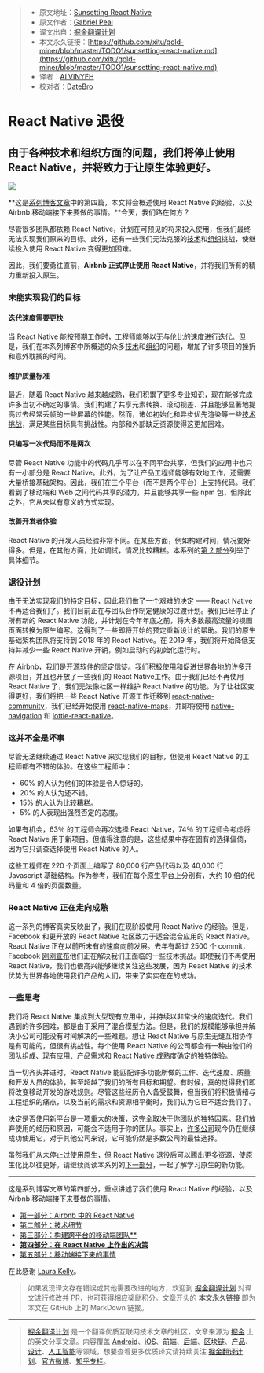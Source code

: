 > * 原文地址：[Sunsetting React Native](https://medium.com/airbnb-engineering/sunsetting-react-native-1868ba28e30a)
> * 原文作者：[Gabriel Peal](https://medium.com/@gpeal?source=post_header_lockup)
> * 译文出自：[掘金翻译计划](https://github.com/xitu/gold-miner)
> * 本文永久链接：[https://github.com/xitu/gold-miner/blob/master/TODO1/sunsetting-react-native.md](https://github.com/xitu/gold-miner/blob/master/TODO1/sunsetting-react-native.md)
> * 译者：[ALVINYEH](https://github.com/ALVINYEH)
> * 校对者：[DateBro](https://github.com/DateBro)

# React Native 退役

## 由于各种技术和组织方面的问题，我们将停止使用 React Native，并将致力于让原生体验更好。

![](https://cdn-images-1.medium.com/max/2000/1*8c-9hgBkRGcllO9CHcTzbQ.jpeg)

**这是[系列博客文章](https://juejin.im/post/5b2c924ff265da59a401f050)中的第四篇，本文将会概述使用 React Native 的经验，以及 Airbnb 移动端接下来要做的事情。**今天，我们路在何方？

尽管很多团队都依赖 React Native，计划在可预见的将来投入使用，但我们最终无法实现我们原来的目标。此外，还有一些我们无法克服的[技术](https://juejin.im/post/5b3b40a26fb9a04fab44e797)和[组织](https://medium.com/airbnb-engineering/building-a-cross-platform-mobile-team-3e1837b40a88)挑战，使继续投入使用 React Native 变得更加困难。

因此，我们要勇往直前，**Airbnb 正式停止使用 React Native**，并将我们所有的精力重新投入原生。

### 未能实现我们的目标

#### 迭代速度需要更快

当 React Native 能按预期工作时，工程师能够以无与伦比的速度进行迭代。但是，我们在本系列博客中所概述的众多[技术](https://juejin.im/post/5b3b40a26fb9a04fab44e797)和[组织](https://medium.com/airbnb-engineering/building-a-cross-platform-mobile-team-3e1837b40a88)的问题，增加了许多项目的挫折和意外耽搁的时间。

#### 维护质量标准

最近，随着 React Native 越来越成熟，我们积累了更多专业知识，现在能够完成许多当初不确定的事情。我们构建了共享元素转换、滚动视差、并且能够显著地提高过去经常丢帧的一些屏幕的性能。然而，诸如初始化和异步优先渲染等一些[技术挑战](https://juejin.im/post/5b3b40a26fb9a04fab44e797)，满足某些目标具有挑战性。内部和外部缺乏资源使得这更加困难。 

#### 只编写一次代码而不是两次

尽管 React Native 功能中的代码几乎可以在不同平台共享，但我们的应用中也只有一小部分是 React Native。此外，为了让产品工程师能够有效地工作，还需要大量桥接基础架构。因此，我们在三个平台（而不是两个平台）上支持代码。我们看到了移动端和 Web 之间代码共享的潜力，并且能够共享一些 npm 包，但除此之外，它从未以有意义的方式实现。

#### 改善开发者体验

React Native 的开发人员经验非常不同。在某些方面，例如构建时间，情况要好得多。但是，在其他方面，比如调试，情况比较糟糕。本系列的[第 2 部分](https://juejin.im/post/5b3b40a26fb9a04fab44e797)列举了具体细节。

### 退役计划

由于无法实现我们的特定目标，因此我们做了一个艰难的决定 —— React Native 不再适合我们了。我们目前正在与团队合作制定健康的过渡计划。我们已经停止了所有新的 React Native 功能，并计划在今年年底之前，将大多数最高流量的视图页面转换为原生编写。这得到了一些即将开始的预定重新设计的帮助。我们的原生基础架构团队将支持到 2018 年的 React Native。在 2019 年，我们将开始降低支持并减少一些 React Native 开销，例如启动时的初始化运行时。

在 Airbnb，我们是开源软件的坚定信徒。我们积极使用和促进世界各地的许多开源项目，并且也开放了一些我们的 React Native工作。由于我们已经不再使用 React Native 了，我们无法像社区一样维护 React Native 的功能。为了让社区变得更好，我们将把一些 React Native 开源工作迁移到 [react-native-community](https://github.com/react-native-community)，我们已经开始使用 [react-native-maps](https://github.com/react-community/react-native-maps)，并即将使用 [native-navigation](https://github.com/airbnb/native-navigation) 和 [lottie-react-native](https://github.com/airbnb/lottie-react-native/)。 

### 这并不全是坏事

尽管无法继续通过 React Native 来实现我们的目标，但使用 React Native 的工程师都有不错的体验。在这些工程师中：

*   60% 的人认为他们的体验是令人惊讶的。
*   20% 的人认为还不错。
*   15% 的人认为比较糟糕。
*   5% 的人表现出强烈否定的态度。

如果有机会，63％ 的工程师会再次选择 React Native，74％ 的工程师会考虑将 React Native 用于新项目。但值得注意的是，这些结果中存在固有的选择偏倚，因为它只调查选择使用 React Native 的人。

这些工程师在 220 个页面上编写了 80,000 行产品代码以及 40,000 行 Javascript 基础结构。作为参考，我们在每个原生平台上分别有，大约 10 倍的代码量和 4 倍的页面数量。

### React Native 正在走向成熟

这一系列的博客真实反映出了，我们在现阶段使用 React Native 的经验。但是，Facebook 和更开放的 React Native 社区致力于适合混合应用的 React Native。React Native 正在以前所未有的速度向前发展。去年有超过 2500 个 commit，Facebook [刚刚宣布](https://facebook.github.io/react-native/blog/2018/06/14/state-of-react-native-2018)他们正在解决我们正面临的一些技术挑战。即使我们不再使用 React Native，我们也很高兴能够继续关注这些发展，因为 React Native 的技术优势为世界各地使用我们产品的人们，带来了实实在在的成功。

### 一些思考

我们将 React Native 集成到大型现有应用中，并持续以非常快的速度迭代。我们遇到的许多困难，都是由于采用了混合模型方法。但是，我们的规模能够承担并解决小公司可能没有时间解决的一些难题。想让 React Native 与原生无缝互相协作是有可能的，但很有挑战性。每个使用 React Native 的公司都会有一种由他们的团队组成、现有应用、产品需求和 React Native 成熟度确定的独特体验。

当一切齐头并进时，React Native 能匹配许多功能所做的工作、迭代速度、质量和开发人员的体验，甚至超越了我们的所有目标和期望。有时候，真的觉得我们即将改变移动开发的游戏规则。尽管这些经历令人备受鼓舞，但当我们将积极情绪与工程组织的痛点，以及当前的需求和资源相平衡时，我们认为它已不适合我们了。

决定是否使用新平台是一项重大的决策，这完全取决于你团队的独特因素。我们放弃使用的经历和原因，可能会不适用于你的团队。事实上，[许多](https://medium.com/@Pinterest_Engineering/supporting-react-native-at-pinterest-f8c2233f90e6)[公司](https://instagram-engineering.com/react-native-at-instagram-dd828a9a90c7)现今仍在继续成功使用它，对于其他公司来说，它可能仍然是多数公司的最佳选择。

虽然我们从未停止过使用原生，但 React Native 退役后可以腾出更多资源，使原生化比以往更好。请继续阅读本系列的[下一部分](https://medium.com/airbnb-engineering/whats-next-for-mobile-at-airbnb-5e71618576ab)，一起了解学习原生的新功能。

* * *

这是系列博客文章的第四部分，重点讲述了我们使用 React Native 的经验，以及 Airbnb 移动端接下来要做的事情。

*   [第一部分：Airbnb 中的 React Native](https://juejin.im/post/5b2c924ff265da59a401f050)
*   [第二部分：技术细节](https://juejin.im/post/5b3b40a26fb9a04fab44e797)
*   [第三部分：构建跨平台的移动端团队**](https://github.com/xitu/gold-miner/blob/master/TODO1/sunsetting-react-native.md)
*   [**第四部分：在 React Native 上作出的决策**](https://github.com/xitu/gold-miner/blob/master/TODO1/sunsetting-react-native.md)
*   [第五部分：移动端接下来的事情](https://github.com/xitu/gold-miner/blob/master/TODO1/whats-next-for-mobile-at-airbnb.md)

在此感谢 [Laura Kelly](https://medium.com/@laura.kelly_61928?source=post_page)。

> 如果发现译文存在错误或其他需要改进的地方，欢迎到 [掘金翻译计划](https://github.com/xitu/gold-miner) 对译文进行修改并 PR，也可获得相应奖励积分。文章开头的 **本文永久链接** 即为本文在 GitHub 上的 MarkDown 链接。


---

> [掘金翻译计划](https://github.com/xitu/gold-miner) 是一个翻译优质互联网技术文章的社区，文章来源为 [掘金](https://juejin.im) 上的英文分享文章。内容覆盖 [Android](https://github.com/xitu/gold-miner#android)、[iOS](https://github.com/xitu/gold-miner#ios)、[前端](https://github.com/xitu/gold-miner#前端)、[后端](https://github.com/xitu/gold-miner#后端)、[区块链](https://github.com/xitu/gold-miner#区块链)、[产品](https://github.com/xitu/gold-miner#产品)、[设计](https://github.com/xitu/gold-miner#设计)、[人工智能](https://github.com/xitu/gold-miner#人工智能)等领域，想要查看更多优质译文请持续关注 [掘金翻译计划](https://github.com/xitu/gold-miner)、[官方微博](http://weibo.com/juejinfanyi)、[知乎专栏](https://zhuanlan.zhihu.com/juejinfanyi)。
